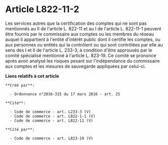 # Article L822-11-2

Les services autres que la certification des comptes qui ne sont pas mentionnés au II de l'article L. 822-11 et au I de
l'article L. 822-11-1 peuvent être fournis par le commissaire aux comptes ou les membres du réseau auquel il appartient à
l'entité d'intérêt public dont il certifie les comptes, ou aux personnes ou entités qui la contrôlent ou qui sont contrôlées
par elle au sens des I et II de l'article L. 233-3, à condition d'être approuvés par le comité spécialisé mentionné à
l'article L. 823-19. Ce comité se prononce après avoir analysé les risques pesant sur l'indépendance du commissaire aux
comptes et les mesures de sauvegarde appliquées par celui-ci.

**Liens relatifs à cet article**

	**Créé par**:

	  - Ordonnance n°2016-315 du 17 mars 2016 - art. 25

	**Cite**:

	  - Code de commerce - art. L233-3 (V)
	  - Code de commerce - art. L822-1-1 (V)
	  - Code de commerce - art. L822-11 (V)

	**Cité par**:

	  - Code de commerce - art. L823-19 (V)
